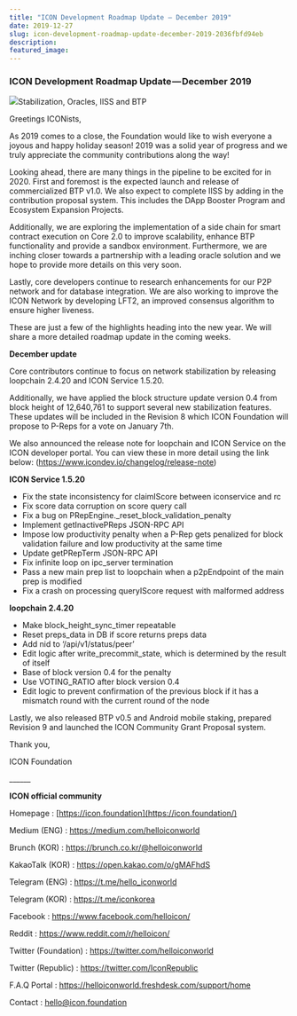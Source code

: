 ```yaml
---
title: "ICON Development Roadmap Update — December 2019"
date: 2019-12-27
slug: icon-development-roadmap-update-december-2019-2036fbfd94eb
description:
featured_image:
---
```


### ICON Development Roadmap Update — December 2019

![](https://cdn-images-1.medium.com/max/800/1*eM4lmjv0JGoBsljgOpkvSA.png)Stabilization, Oracles, IISS and BTP

Greetings ICONists,

As 2019 comes to a close, the Foundation would like to wish everyone a joyous and happy holiday season! 2019 was a solid year of progress and we truly appreciate the community contributions along the way!

Looking ahead, there are many things in the pipeline to be excited for in 2020. First and foremost is the expected launch and release of commercialized BTP v1.0. We also expect to complete IISS by adding in the contribution proposal system. This includes the DApp Booster Program and Ecosystem Expansion Projects.

Additionally, we are exploring the implementation of a side chain for smart contract execution on Core 2.0 to improve scalability, enhance BTP functionality and provide a sandbox environment. Furthermore, we are inching closer towards a partnership with a leading oracle solution and we hope to provide more details on this very soon.

Lastly, core developers continue to research enhancements for our P2P network and for database integration. We are also working to improve the ICON Network by developing LFT2, an improved consensus algorithm to ensure higher liveness.

These are just a few of the highlights heading into the new year. We will share a more detailed roadmap update in the coming weeks.

**December update**

Core contributors continue to focus on network stabilization by releasing loopchain 2.4.20 and ICON Service 1.5.20.

Additionally, we have applied the block structure update version 0.4 from block height of 12,640,761 to support several new stabilization features. These updates will be included in the Revision 8 which ICON Foundation will propose to P-Reps for a vote on January 7th.

We also announced the release note for loopchain and ICON Service on the ICON developer portal. You can view these in more detail using the link below: (https://www.icondev.io/changelog/release-note)

**ICON Service 1.5.20**

* Fix the state inconsistency for claimIScore between iconservice and rc
* Fix score data corruption on score query call
* Fix a bug on PRepEngine.\_reset\_block\_validation\_penalty
* Implement getInactivePReps JSON-RPC API
* Impose low productivity penalty when a P-Rep gets penalized for block validation failure and low productivity at the same time
* Update getPRepTerm JSON-RPC API
* Fix infinite loop on ipc\_server termination
* Pass a new main prep list to loopchain when a p2pEndpoint of the main prep is modified
* Fix a crash on processing queryIScore request with malformed address

**loopchain 2.4.20**

* Make block\_height\_sync\_timer repeatable
* Reset preps\_data in DB if score returns preps data
* Add nid to ‘/api/v1/status/peer’
* Edit logic after write\_precommit\_state, which is determined by the result of itself
* Base of block version 0.4 for the penalty
* Use VOTING\_RATIO after block version 0.4
* Edit logic to prevent confirmation of the previous block if it has a mismatch round with the current round of the node

Lastly, we also released BTP v0.5 and Android mobile staking, prepared Revision 9 and launched the ICON Community Grant Proposal system.

Thank you,

ICON Foundation

\_\_\_\_\_\_

**ICON official community**

Homepage : [https://icon.foundation](https://icon.foundation/)

Medium (ENG) : <https://medium.com/helloiconworld>

Brunch (KOR) : <https://brunch.co.kr/@helloiconworld>

KakaoTalk (KOR) : <https://open.kakao.com/o/gMAFhdS>

Telegram (ENG) : <https://t.me/hello_iconworld>

Telegram (KOR) : <https://t.me/iconkorea>

Facebook : <https://www.facebook.com/helloicon/>

Reddit : <https://www.reddit.com/r/helloicon/>

Twitter (Foundation) : <https://twitter.com/helloiconworld>

Twitter (Republic) : <https://twitter.com/IconRepublic>

F.A.Q Portal : <https://helloiconworld.freshdesk.com/support/home>

Contact : [hello@icon.foundation](http://hello@icon.foundation/)

